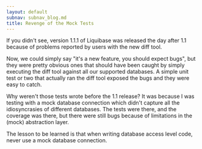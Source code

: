 ```yaml
---
layout: default
subnav: subnav_blog.md
title: Revenge of the Mock Tests
---
```

If you didn't see, version 1.1.1 of Liquibase was released the day after 1.1 because of problems reported by users with the new diff tool.

Now, we could simply say "it's a new feature, you should expect bugs", but they were pretty obvious ones that should have been caught by simply executing the diff tool against all our supported databases. A simple unit test or two that actually ran the diff tool exposed the bugs and they were easy to catch.

Why weren't those tests wrote before the 1.1 release? It was because I was testing with a mock database connection which didn't capture all the idiosyncrasies of different databases. The tests were there, and the coverage was there, but there were still bugs because of limitations in the (mock) abstraction layer.

The lesson to be learned is that when writing database access level code, never use a mock database connection.
